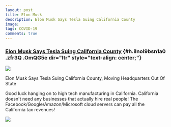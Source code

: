 ```yaml
---
layout: post
title: Elon Musk
description: Elon Musk Says Tesla Suing California County
image: 
tags: COVID-19
comments: true
---
```


### [Elon Musk Says Tesla Suing California County](https://www.google.com/url?q=https%3A%2F%2Fwww.npr.org%2Fsections%2Fcoronavirus-live-updates%2F2020%2F05%2F09%2F853313775%2Felon-musk-says-tesla-suing-california-county-moving-headquarters-out-of-state&sa=D&sntz=1&usg=AFQjCNENQFgYaYxeNiO6nJWzFBUTjdHWtw) {#h.ilnol9bsn1a0 .zfr3Q .OmQG5e dir="ltr" style="text-align: center;"}

[![](https://lh5.googleusercontent.com/S1FzdnZ6IDAPCZC0HSE9_go9EnU6tlQyFspTZNB9ff4jzIcf1LsFCM4JkF8AC5_3SBP7MoNkM_5fPFqn7WXsw7fTBu5ohXZO_elJvAqgzfzg19HbVTo=w1280)](https://www.google.com/url?q=https%3A%2F%2Fredcap.med.usc.edu%2Fsurveys%2F%3Fs%3DJ7KEL4YTKT&sa=D&sntz=1&usg=AFQjCNGgmJPVlIxKzdq9Pd16K5HC0kstRQ)

Elon Musk Says Tesla Suing California County, Moving Headquarters Out Of
State

Good luck hanging on to high tech manufacturing in California.
California doesn't need any businesses that actually hire real people!
The Facebook/Google/Amazon/Microsoft cloud servers can pay all the
California tax revenues!

![](https://lh6.googleusercontent.com/x36DrL9p0mzAoiAdYQIC9kjF5qYxUh-Pe-k0IkTA5qgJe718lDP1DqDVrequRono2ESJ5pmdQczf8pWGppjr21i96G3k859yyzS3R2ML3M08aL4dVg=w1280)
